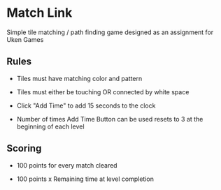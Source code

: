 Match Link
==========

Simple tile matching / path finding game designed as an assignment for Uken Games

Rules
-----

+ Tiles must have matching color and pattern

+ Tiles must either be touching OR connected by white space

+ Click "Add Time" to add 15 seconds to the clock

+ Number of times Add Time Button can be used resets to 3 at the beginning of each level

Scoring
-------

+ 100 points for every match cleared

+ 100 points x Remaining time at level completion

